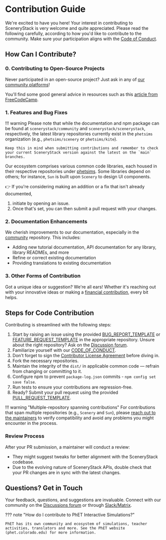 # Contribution Guide

We're excited to have you here! Your interest in contributing to SceneryStack is very welcome and quite appreciated. Please read the following carefully, according to how you'd like to contribute to the community. Make sure your participation aligns with the [Code of Conduct](CODE_OF_CONDUCT.md).

## How Can I Contribute?

### 0. Contributing to Open-Source Projects

Never participated in an open-source project? Just ask in any of [our community platforms](join.md)!

You'll find some good general advice in resources such as this [article from FreeCodeCamp](https://www.freecodecamp.org/news/how-to-contribute-to-open-source/).

### 1. Features and Bug Fixes

!!! warning
    Please note that while the documentation and npm package can be found at `scenerystack/community` and `scenerystack/scenerystack`, respectively, the latest library repositories currently exist in the `phetsims` organization (e.g., `phetsims/scenery` or `phetsims/kite`). 
    
    Keep this in mind when submitting contributions and remember to check your current SceneryStack version against the latest on the `main` branches.

Our ecosystem comprises various common code libraries, each housed in their respective repositories under [phetsims](https://github.com/phetsims/). Some libraries depend on others; for instance, `Sun` is built upon `Scenery` to design UI components.

👉 If you're considering making an addition or a fix that isn't already documented, 
1. initiate by opening an issue. 
2. Once that's set, you can then submit a pull request with your changes.

### 2. Documentation Enhancements

We cherish improvements to our documentation, especially in the [community](https://github.com/scenerystack/community) repository. This includes:

- Adding new tutorial documentation, API documentation for any library, library READMEs, and more
- Refine or correct existing documentation
- Providing translations to existing documentation

### 3. Other Forms of Contribution

Got a unique idea or suggestion? We're all ears! Whether it's reaching out with your innovative ideas or making a [financial contribution](https://donatenow.networkforgood.org/scenerystack), every bit helps.

## Steps for Code Contribution

Contributing is streamlined with the following steps:

1. Start by raising an issue using the provided [BUG_REPORT_TEMPLATE](BUG_REPORT_TEMPLATE.md) or [FEATURE_REQUEST_TEMPLATE](FEATURE_REQUEST_TEMPLATE.md) in the appropriate repository. Unsure about the right repository? Ask on the [Discussion forum](https://github.com/orgs/scenerystack/discussions).
2. Familiarize yourself with our [CODE_OF_CONDUCT](CODE_OF_CONDUCT.md).
3. Don't forget to sign the [Contributor License Agreement](CLA.md) before diving in.
4. Fork the necessary repositories.
5. Maintain the integrity of the `dist/` in applicable common code — refrain from changing or committing to it.
6. Configure npm to prevent `package-log.json` commits - `npm config set save false`.
7. Run tests to ensure your contributions are regression-free.
8. Ready? Submit your pull request using the provided [PULL_REQUEST_TEMPLATE](pull_request_template.md).

!!! warning "Multiple-repository spanning contributions"
    For contributions that span multiple repositories (e.g., `Scenery` and `Sun`), please [reach out to the maintainers](join.md) to verify compatibility and avoid any problems you might encounter in the process.

### Review Process

After your PR submission, a maintainer will conduct a review:

- They might suggest tweaks for better alignment with the SceneryStack codebase.
- Due to the evolving nature of SceneryStack APIs, double check that your PR changes are in sync with the latest changes.

## Questions? Get in Touch

Your feedback, questions, and suggestions are invaluable. Connect with our community on the [Discussions forum](https://github.com/orgs/scenerystack/discussions) or through [Slack/Matrix](join.md).

??? note "How do I contribute to PhET Interactive Simulations?"

    PhET has its own community and ecosystem of simulations, teacher activities, translators and more. See the PhET website (phet.colorado.edu) for more information.
